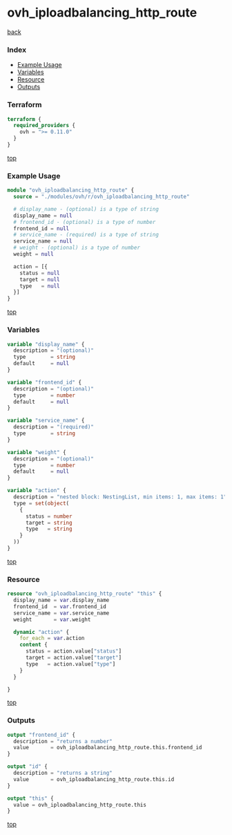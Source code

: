 # ovh_iploadbalancing_http_route

[back](../ovh.md)

### Index

- [Example Usage](#example-usage)
- [Variables](#variables)
- [Resource](#resource)
- [Outputs](#outputs)

### Terraform

```terraform
terraform {
  required_providers {
    ovh = ">= 0.11.0"
  }
}
```

[top](#index)

### Example Usage

```terraform
module "ovh_iploadbalancing_http_route" {
  source = "./modules/ovh/r/ovh_iploadbalancing_http_route"

  # display_name - (optional) is a type of string
  display_name = null
  # frontend_id - (optional) is a type of number
  frontend_id = null
  # service_name - (required) is a type of string
  service_name = null
  # weight - (optional) is a type of number
  weight = null

  action = [{
    status = null
    target = null
    type   = null
  }]
}
```

[top](#index)

### Variables

```terraform
variable "display_name" {
  description = "(optional)"
  type        = string
  default     = null
}

variable "frontend_id" {
  description = "(optional)"
  type        = number
  default     = null
}

variable "service_name" {
  description = "(required)"
  type        = string
}

variable "weight" {
  description = "(optional)"
  type        = number
  default     = null
}

variable "action" {
  description = "nested block: NestingList, min items: 1, max items: 1"
  type = set(object(
    {
      status = number
      target = string
      type   = string
    }
  ))
}
```

[top](#index)

### Resource

```terraform
resource "ovh_iploadbalancing_http_route" "this" {
  display_name = var.display_name
  frontend_id  = var.frontend_id
  service_name = var.service_name
  weight       = var.weight

  dynamic "action" {
    for_each = var.action
    content {
      status = action.value["status"]
      target = action.value["target"]
      type   = action.value["type"]
    }
  }

}
```

[top](#index)

### Outputs

```terraform
output "frontend_id" {
  description = "returns a number"
  value       = ovh_iploadbalancing_http_route.this.frontend_id
}

output "id" {
  description = "returns a string"
  value       = ovh_iploadbalancing_http_route.this.id
}

output "this" {
  value = ovh_iploadbalancing_http_route.this
}
```

[top](#index)